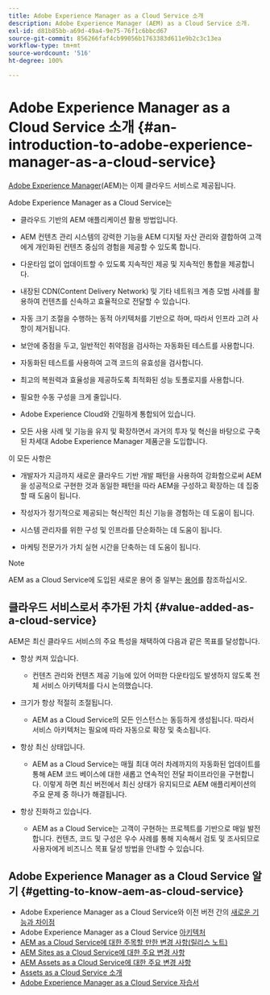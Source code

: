 ```yaml
---
title: Adobe Experience Manager as a Cloud Service 소개
description: Adobe Experience Manager (AEM) as a Cloud Service 소개.
exl-id: d81b85bb-a69d-49a4-9e75-76f1c6bbcd67
source-git-commit: 856266faf4cb99056b1763383d611e9b2c3c13ea
workflow-type: tm+mt
source-wordcount: '516'
ht-degree: 100%

---
```


# Adobe Experience Manager as a Cloud Service 소개 {#an-introduction-to-adobe-experience-manager-as-a-cloud-service}

[Adobe Experience Manager](https://www.adobe.com/kr/marketing/experience-manager.html)(AEM)는 이제 클라우드 서비스로 제공됩니다.

Adobe Experience Manager as a Cloud Service는

* 클라우드 기반의 AEM 애플리케이션 활용 방법입니다.

* AEM 컨텐츠 관리 시스템의 강력한 기능을 AEM 디지털 자산 관리와 결합하여 고객에게 개인화된 컨텐츠 중심의 경험을 제공할 수 있도록 합니다.

* 다운타임 없이 업데이트할 수 있도록 지속적인 제공 및 지속적인 통합을 제공합니다.

* 내장된 CDN(Content Delivery Network) 및 기타 네트워크 계층 모범 사례를 활용하여 컨텐츠를 신속하고 효율적으로 전달할 수 있습니다.

* 자동 크기 조절을 수행하는 동적 아키텍처를 기반으로 하며, 따라서 인프라 고려 사항이 제거됩니다.

* 보안에 중점을 두고, 일반적인 취약점을 검사하는 자동화된 테스트를 사용합니다.

* 자동화된 테스트를 사용하여 고객 코드의 유효성을 검사합니다.

* 최고의 복원력과 효율성을 제공하도록 최적화된 성능 토폴로지를 사용합니다.

* 필요한 수동 구성을 크게 줄입니다.

* Adobe Experience Cloud와 긴밀하게 통합되어 있습니다.

* 모든 사용 사례 및 기능을 유지 및 확장하면서 과거의 투자 및 혁신을 바탕으로 구축된 차세대 Adobe Experience Manager 제품군을 도입합니다.

이 모든 사항은

* 개발자가 지금까지 새로운 클라우드 기반 개발 패턴을 사용하여 강화함으로써 AEM을 성공적으로 구현한 것과 동일한 패턴을 따라 AEM을 구성하고 확장하는 데 집중할 때 도움이 됩니다.

* 작성자가 정기적으로 제공되는 혁신적인 최신 기능을 경험하는 데 도움이 됩니다.

* 시스템 관리자를 위한 구성 및 인프라를 단순화하는 데 도움이 됩니다.

* 마케팅 전문가가 가치 실현 시간을 단축하는 데 도움이 됩니다.

>[!NOTE]
>
>AEM as a Cloud Service에 도입된 새로운 용어 중 일부는 [용어](terminology.md)를 참조하십시오.

## 클라우드 서비스로서 추가된 가치 {#value-added-as-a-cloud-service}

AEM은 최신 클라우드 서비스의 주요 특성을 채택하여 다음과 같은 목표를 달성합니다.

* 항상 켜져 있습니다.

   * 컨텐츠 관리와 컨텐츠 제공 기능에 있어 어떠한 다운타임도 발생하지 않도록 전체 서비스 아키텍처를 다시 논의했습니다.

* 크기가 항상 적절히 조절됩니다.

   * AEM as a Cloud Service의 모든 인스턴스는 동등하게 생성됩니다. 따라서 서비스 아키텍처는 필요에 따라 자동으로 확장 및 축소됩니다.

* 항상 최신 상태입니다.

   * AEM as a Cloud Service는 매월 최대 여러 차례까지의 자동화된 업데이트를 통해 AEM 코드 베이스에 대한 새롭고 연속적인 전달 파이프라인을 구현합니다. 이렇게 하면 최신 버전에서 최신 상태가 유지되므로 AEM 애플리케이션의 주요 문제 중 하나가 해결됩니다.

* 항상 진화하고 있습니다.

   * AEM as a Cloud Service는 고객이 구현하는 프로젝트를 기반으로 매일 발전합니다. 컨텐츠, 코드 및 구성은 우수 사례를 통해 지속해서 검토 및 조사되므로 사용자에게 비즈니스 목표 달성 방법을 안내할 수 있습니다.

## Adobe Experience Manager as a Cloud Service 알기 {#getting-to-know-aem-as-cloud-service}

* Adobe Experience Manager as a Cloud Service와 이전 버전 간의 [새로운 기능과 차이점](/help/overview/what-is-new-and-different.md)
* Adobe Experience Manager as a Cloud Service [아키텍처](/help/core-concepts/architecture.md)
* [AEM as a Cloud Service에 대한 주목할 만한 변경 사항(릴리스 노트)](/help/release-notes/aem-cloud-changes.md)
* [ AEM Sites as a Cloud Service에 대한 주요 변경 사항](/help/sites-cloud/sites-cloud-changes.md)
* [AEM Assets as a Cloud Service에 대한 주요 변경 사항](/help/assets/assets-cloud-changes.md)
* [Assets as a Cloud Service 소개](/help/assets/overview.md)
* [Adobe Experience Manager as a Cloud Service 자습서](https://experienceleague.adobe.com/docs/experience-manager-learn/cloud-service/overview.html)
